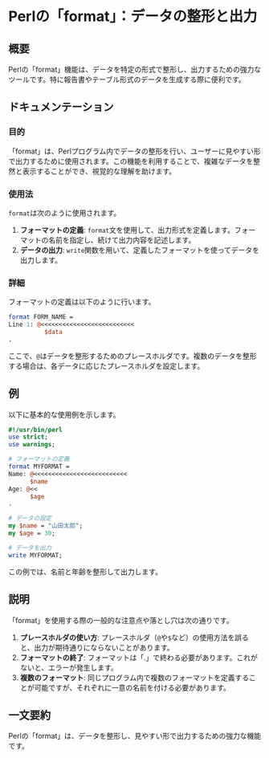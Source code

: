 <!--
Meta Description: # Perlの「format」：データの整形と出力 ## 概要 Perlの「format」機能は、データを特定の形式で整形し、出力するための強力なツールです。特に報告書やテーブル形式のデータを生成する際に便利です。 ## ドキュメンテーション ### 目的 「format」は、Perlプログラム内で...
Meta Keywords: format, perlの, perl, name, age
-->

# Perlの「format」：データの整形と出力

## 概要
Perlの「format」機能は、データを特定の形式で整形し、出力するための強力なツールです。特に報告書やテーブル形式のデータを生成する際に便利です。

## ドキュメンテーション
### 目的
「format」は、Perlプログラム内でデータの整形を行い、ユーザーに見やすい形で出力するために使用されます。この機能を利用することで、複雑なデータを整然と表示することができ、視覚的な理解を助けます。

### 使用法
`format`は次のように使用されます。

1. **フォーマットの定義**: `format`文を使用して、出力形式を定義します。フォーマットの名前を指定し、続けて出力内容を記述します。
2. **データの出力**: `write`関数を用いて、定義したフォーマットを使ってデータを出力します。

### 詳細
フォーマットの定義は以下のように行います。

```perl
format FORM_NAME =
Line 1: @<<<<<<<<<<<<<<<<<<<<<<<<<<
          $data
.
```

ここで、`@`はデータを整形するためのプレースホルダです。複数のデータを整形する場合は、各データに応じたプレースホルダを設定します。

## 例
以下に基本的な使用例を示します。

```perl
#!/usr/bin/perl
use strict;
use warnings;

# フォーマットの定義
format MYFORMAT =
Name: @<<<<<<<<<<<<<<<<<<<<<<<<<<
      $name
Age: @<<
      $age
.

# データの設定
my $name = "山田太郎";
my $age = 30;

# データを出力
write MYFORMAT;
```

この例では、名前と年齢を整形して出力します。

## 説明
「format」を使用する際の一般的な注意点や落とし穴は次の通りです。

1. **プレースホルダの使い方**: プレースホルダ（`@`や`$`など）の使用方法を誤ると、出力が期待通りにならないことがあります。
2. **フォーマットの終了**: フォーマットは「.」で終わる必要があります。これがないと、エラーが発生します。
3. **複数のフォーマット**: 同じプログラム内で複数のフォーマットを定義することが可能ですが、それぞれに一意の名前を付ける必要があります。

## 一文要約
Perlの「format」は、データを整形し、見やすい形で出力するための強力な機能です。